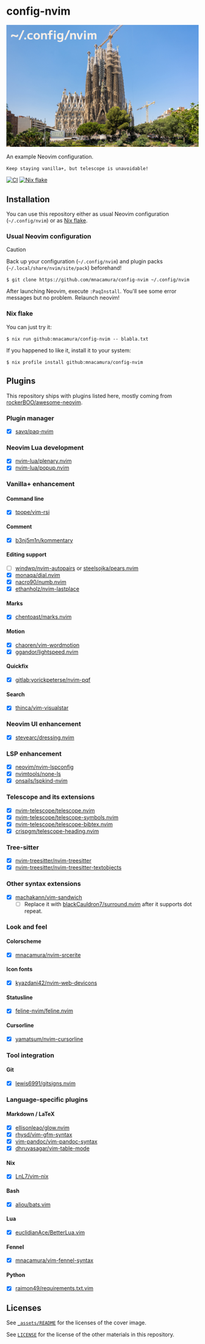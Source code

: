# config-nvim

![~/.config/nvim](_assets/sagrada_falimia.jpg)

An example Neovim configuration.

    Keep staying vanilla+, but telescope is unavoidable!

[![CI][ci badge]][ci status]
[![Nix flake][nix badge]][nix status]

## Installation

You can use this repository either as usual Neovim configuration
(`~/.config/nvim`) or as [Nix flake][0].

### Usual Neovim configuration

> [!CAUTION]
> Back up your configuration (`~/.config/nvim`) and
> plugin packs (`~/.local/share/nvim/site/pack`) beforehand!

```console
$ git clone https://github.com/mnacamura/config-nvim ~/.config/nvim
```

After launching Neovim, execute `:PaqInstall`.
You'll see some error messages but no problem. Relaunch neovim!

### Nix flake

You can just try it:

```console
$ nix run github:mnacamura/config-nvim -- blabla.txt
```

If you happened to like it, install it to your system:

```console
$ nix profile install github:mnacamura/config-nvim
```

## Plugins

This repository ships with plugins listed here,
mostly coming from [rockerBOO/awesome-neovim][1].

### Plugin manager

- [x] [savq/paq-nvim][2]

### Neovim Lua development

- [x] [nvim-lua/plenary.nvim][19]
- [x] [nvim-lua/popup.nvim][20]

### Vanilla+ enhancement

#### Command line

- [x] [tpope/vim-rsi][38]

#### Comment

- [x] [b3nj5m1n/kommentary][27]

#### Editing support

- [ ] [windwp/nvim-autopairs][32] or [steelsojka/pears.nvim][33]
- [x] [monaqa/dial.nvim][34]
- [x] [nacro90/numb.nvim][36]
- [x] [ethanholz/nvim-lastplace][37]

#### Marks

- [x] [chentoast/marks.nvim][13]

#### Motion

- [x] [chaoren/vim-wordmotion][29]
- [x] [ggandor/lightspeed.nvim][30]

#### Quickfix

- [x] [gitlab:yorickpeterse/nvim-pqf][28]

#### Search

- [x] [thinca/vim-visualstar][31]

### Neovim UI enhancement

- [x] [stevearc/dressing.nvim][54]

### LSP enhancement

- [x] [neovim/nvim-lspconfig][3]
- [x] [nvimtools/none-ls][6]
- [x] [onsails/lspkind-nvim][5]

### Telescope and its extensions

- [x] [nvim-telescope/telescope.nvim][14]
- [x] [nvim-telescope/telescope-symbols.nvim][15]
- [x] [nvim-telescope/telescope-bibtex.nvim][45]
- [x] [crispgm/telescope-heading.nvim][44]

### Tree-sitter

- [x] [nvim-treesitter/nvim-treesitter][8]
- [x] [nvim-treesitter/nvim-treesitter-textobjects][9]

### Other syntax extensions

- [x] [machakann/vim-sandwich][10]
    + [ ] Replace it with [blackCauldron7/surround.nvim][51]
          after it supports dot repeat.

### Look and feel

#### Colorscheme

- [x] [mnacamura/nvim-srcerite][52]

#### Icon fonts

- [x] [kyazdani42/nvim-web-devicons][18]

#### Statusline

- [x] [feline-nvim/feline.nvim][22]

#### Cursorline

- [x] [yamatsum/nvim-cursorline][23]

### Tool integration

#### Git

- [x] [lewis6991/gitsigns.nvim][24]

### Language-specific plugins

#### Markdown / LaTeX

- [x] [ellisonleao/glow.nvim][40]
- [x] [rhysd/vim-gfm-syntax][41]
- [x] [vim-pandoc/vim-pandoc-syntax][42]
- [x] [dhruvasagar/vim-table-mode][43]

#### Nix

- [x] [LnL7/vim-nix][46]

#### Bash

- [x] [aliou/bats.vim][47]

#### Lua

- [x] [euclidianAce/BetterLua.vim][49]

#### Fennel

- [x] [mnacamura/vim-fennel-syntax][50]

#### Python

- [x] [raimon49/requirements.txt.vim][53]

## Licenses

See [`_assets/README`](_assets/README) for the licenses of the cover image.

See [`LICENSE`](LICENSE) for the license of the other materials in this
repository.


[0]: https://nixos.wiki/wiki/Flakes
[1]: https://github.com/rockerBOO/awesome-neovim
[2]: https://github.com/savq/paq-nvim
[3]: https://github.com/neovim/nvim-lspconfig
[5]: https://github.com/onsails/lspkind-nvim
[6]: https://github.com/nvimtools/none-ls.nvim
[8]: https://github.com/nvim-treesitter/nvim-treesitter
[9]: https://github.com/nvim-treesitter/nvim-treesitter-textobjects
[10]: https://github.com/machakann/vim-sandwich
[13]: https://github.com/chentoast/marks.nvim
[14]: https://github.com/nvim-telescope/telescope.nvim
[15]: https://github.com/nvim-telescope/telescope-symbols.nvim
[16]: https://github.com/Iron-E/nvim-highlite
[17]: https://github.com/srcery-colors/srcery-vim
[18]: https://github.com/kyazdani42/nvim-web-devicons
[19]: https://github.com/nvim-lua/plenary.nvim
[20]: https://github.com/nvim-lua/popup.nvim
[22]: https://github.com/feline-nvim/feline.nvim
[23]: https://github.com/yamatsum/nvim-cursorline
[24]: https://github.com/lewis6991/gitsigns.nvim
[27]: https://github.com/b3nj5m1n/kommentary
[28]: https://gitlab.com/yorickpeterse/nvim-pqf
[29]: https://github.com/chaoren/vim-wordmotion
[30]: https://github.com/ggandor/lightspeed.nvim
[31]: https://github.com/thinca/vim-visualstar
[32]: https://github.com/windwp/nvim-autopairs
[33]: https://github.com/steelsojka/pears.nvim
[34]: https://github.com/monaqa/dial.nvim
[36]: https://github.com/nacro90/numb.nvim
[37]: https://github.com/ethanholz/nvim-lastplace
[38]: https://github.com/tpope/vim-rsi
[40]: https://github.com/ellisonleao/glow.nvim
[41]: https://github.com/rhysd/vim-gfm-syntax
[42]: https://github.com/vim-pandoc/vim-pandoc-syntax
[43]: https://github.com/dhruvasagar/vim-table-mode
[44]: https://github.com/crispgm/telescope-heading.nvim
[45]: https://github.com/nvim-telescope/telescope-bibtex.nvim
[46]: https://github.com/LnL7/vim-nix
[47]: https://github.com/aliou/bats.vim
[49]: https://github.com/euclidianAce/BetterLua.vim
[50]: https://github.com/mnacamura/vim-fennel-syntax
[51]: https://github.com/blackCauldron7/surround.nvim
[52]: https://github.com/mnacamura/nvim-srcerite
[53]: https://github.com/raimon49/requirements.txt.vim
[54]: https://github.com/stevearc/dressing.nvim

[ci badge]: https://img.shields.io/github/actions/workflow/status/mnacamura/config-nvim/ci.yml?style=flat-square&logo=github&label=CI
[ci status]: https://github.com/mnacamura/config-nvim/actions/workflows/ci.yml
[nix badge]: https://img.shields.io/github/actions/workflow/status/mnacamura/config-nvim/nix.yml?style=flat-square&logo=nixos&logoColor=7ebae4&label=Nix%20flake
[nix status]: https://github.com/mnacamura/config-nvim/actions/workflows/nix.yml

<!-- vim: set ft=markdown.gfm tw=80: -->
